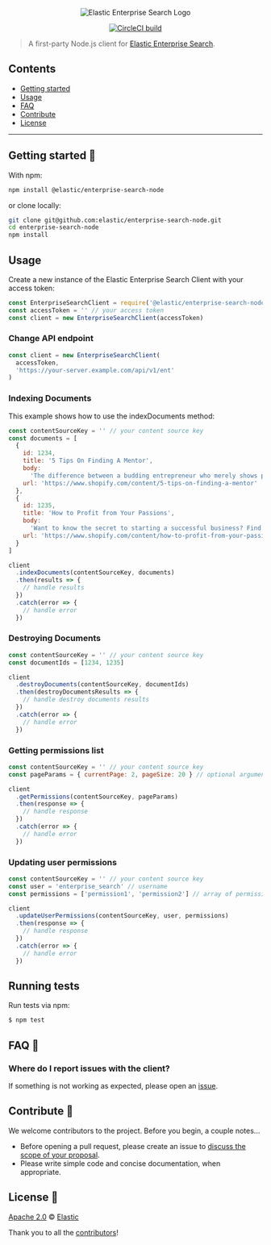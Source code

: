 <p align="center"><img src="https://github.com/elastic/enterprise-search-node/blob/master/logo-enterprise-search.png?raw=true" alt="Elastic Enterprise Search Logo"></p>

<p align="center"><a href="https://circleci.com/gh/elastic/enterprise-search-node"><img src="https://circleci.com/gh/elastic/enterprise-search-node.svg?style=svg" alt="CircleCI build"></a></p>

> A first-party Node.js client for [Elastic Enterprise Search](https://www.elastic.co/solutions/enterprise-search).

## Contents

- [Getting started](#getting-started-)
- [Usage](#usage)
- [FAQ](#faq-)
- [Contribute](#contribute-)
- [License](#license-)

---

## Getting started 🐣

With npm:

```bash
npm install @elastic/enterprise-search-node
```

or clone locally:

```bash
git clone git@github.com:elastic/enterprise-search-node.git
cd enterprise-search-node
npm install
```

## Usage

Create a new instance of the Elastic Enterprise Search Client with your access token:

```javascript
const EnterpriseSearchClient = require('@elastic/enterprise-search-node')
const accessToken = '' // your access token
const client = new EnterpriseSearchClient(accessToken)
```

### Change API endpoint

```javascript
const client = new EnterpriseSearchClient(
  accessToken,
  'https://your-server.example.com/api/v1/ent'
)
```

### Indexing Documents

This example shows how to use the indexDocuments method:

```javascript
const contentSourceKey = '' // your content source key
const documents = [
  {
    id: 1234,
    title: '5 Tips On Finding A Mentor',
    body:
      'The difference between a budding entrepreneur who merely shows promise and one who is already enjoying some success often comes down to mentoring.',
    url: 'https://www.shopify.com/content/5-tips-on-finding-a-mentor'
  },
  {
    id: 1235,
    title: 'How to Profit from Your Passions',
    body:
      'Want to know the secret to starting a successful business? Find a void and fill it.',
    url: 'https://www.shopify.com/content/how-to-profit-from-your-passions'
  }
]

client
  .indexDocuments(contentSourceKey, documents)
  .then(results => {
    // handle results
  })
  .catch(error => {
    // handle error
  })
```

### Destroying Documents

```javascript
const contentSourceKey = '' // your content source key
const documentIds = [1234, 1235]

client
  .destroyDocuments(contentSourceKey, documentIds)
  .then(destroyDocumentsResults => {
    // handle destroy documents results
  })
  .catch(error => {
    // handle error
  })
```

### Getting permissions list

```javascript
const contentSourceKey = '' // your content source key
const pageParams = { currentPage: 2, pageSize: 20 } // optional argument

client
  .getPermissions(contentSourceKey, pageParams)
  .then(response => {
    // handle response
  })
  .catch(error => {
    // handle error
  })
```

### Updating user permissions

```javascript
const contentSourceKey = '' // your content source key
const user = 'enterprise_search' // username
const permissions = ['permission1', 'permission2'] // array of permissions to assign to the user

client
  .updateUserPermissions(contentSourceKey, user, permissions)
  .then(response => {
    // handle response
  })
  .catch(error => {
    // handle error
  })
```

## Running tests

Run tests via npm:

```bash
$ npm test
```

## FAQ 🔮

### Where do I report issues with the client?

If something is not working as expected, please open an [issue](https://github.com/elastic/enterprise-search-node/issues/new).

## Contribute 🚀

We welcome contributors to the project. Before you begin, a couple notes...

- Before opening a pull request, please create an issue to [discuss the scope of your proposal](https://github.com/elastic/enterprise-search-node/issues).
- Please write simple code and concise documentation, when appropriate.

## License 📗

[Apache 2.0](https://github.com/elastic/enterprise-search-node/blob/master/LICENSE.txt) © [Elastic](https://github.com/elastic)

Thank you to all the [contributors](https://github.com/elastic/enterprise-search-node/graphs/contributors)!
